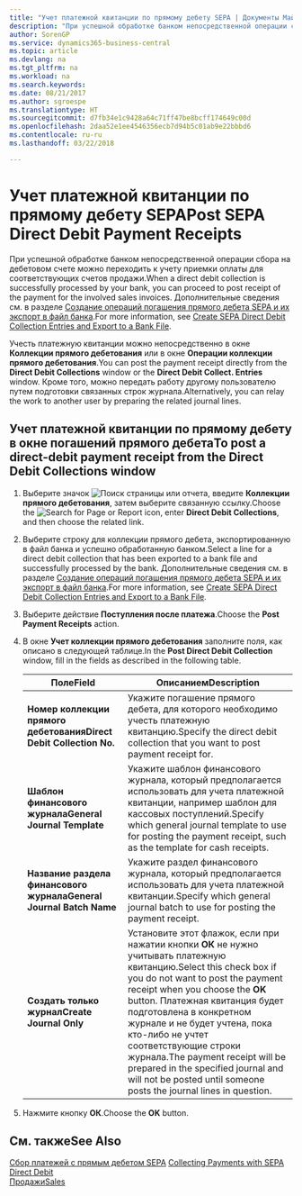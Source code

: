 ```yaml
---
title: "Учет платежной квитанции по прямому дебету SEPA | Документы Майкрософт"
description: "При успешной обработке банком непосредственной операции сбора на дебетовом счете можно переходить к учету приемки оплаты для соответствующих счетов продажи."
author: SorenGP
ms.service: dynamics365-business-central
ms.topic: article
ms.devlang: na
ms.tgt_pltfrm: na
ms.workload: na
ms.search.keywords: 
ms.date: 08/21/2017
ms.author: sgroespe
ms.translationtype: HT
ms.sourcegitcommit: d7fb34e1c9428a64c71ff47be8bcff174649c00d
ms.openlocfilehash: 2daa52e1ee4546356ecb7d94b5c01ab9e22bbbd6
ms.contentlocale: ru-ru
ms.lasthandoff: 03/22/2018

---
```

# <a name="post-sepa-direct-debit-payment-receipts"></a><span data-ttu-id="64660-103">Учет платежной квитанции по прямому дебету SEPA</span><span class="sxs-lookup"><span data-stu-id="64660-103">Post SEPA Direct Debit Payment Receipts</span></span>
<span data-ttu-id="64660-104">При успешной обработке банком непосредственной операции сбора на дебетовом счете можно переходить к учету приемки оплаты для соответствующих счетов продажи.</span><span class="sxs-lookup"><span data-stu-id="64660-104">When a direct debit collection is successfully processed by your bank, you can proceed to post receipt of the payment for the involved sales invoices.</span></span> <span data-ttu-id="64660-105">Дополнительные сведения см. в разделе [Создание операций погашения прямого дебета SEPA и их экспорт в файл банка](finance-how-create-sepa-direct-debit-collection-entries-export-bank-file.md).</span><span class="sxs-lookup"><span data-stu-id="64660-105">For more information, see [Create SEPA Direct Debit Collection Entries and Export to a Bank File](finance-how-create-sepa-direct-debit-collection-entries-export-bank-file.md).</span></span>  

<span data-ttu-id="64660-106">Учесть платежную квитанции можно непосредственно в окне **Коллекции прямого дебетования** или в окне **Операции коллекции прямого дебетования**.</span><span class="sxs-lookup"><span data-stu-id="64660-106">You can post the payment receipt directly from the **Direct Debit Collections** window or the **Direct Debit Collect. Entries** window.</span></span> <span data-ttu-id="64660-107">Кроме того, можно передать работу другому пользователю путем подготовки связанных строк журнала.</span><span class="sxs-lookup"><span data-stu-id="64660-107">Alternatively, you can relay the work to another user by preparing the related journal lines.</span></span>  

## <a name="to-post-a-direct-debit-payment-receipt-from-the-direct-debit-collections-window"></a><span data-ttu-id="64660-108">Учет платежной квитанции по прямому дебету в окне погашений прямого дебета</span><span class="sxs-lookup"><span data-stu-id="64660-108">To post a direct-debit payment receipt from the Direct Debit Collections window</span></span>  
1. <span data-ttu-id="64660-109">Выберите значок ![Поиск страницы или отчета](media/ui-search/search_small.png "Значок поиска страницы или отчета"), введите **Коллекции прямого дебетования**, затем выберите связанную ссылку.</span><span class="sxs-lookup"><span data-stu-id="64660-109">Choose the ![Search for Page or Report](media/ui-search/search_small.png "Search for Page or Report icon") icon, enter **Direct Debit Collections**, and then choose the related link.</span></span>  
2. <span data-ttu-id="64660-110">Выберите строку для коллекции прямого дебета, экспортированную в файл банка и успешно обработанную банком.</span><span class="sxs-lookup"><span data-stu-id="64660-110">Select a line for a direct debit collection that has been exported to a bank file and successfully processed by the bank.</span></span> <span data-ttu-id="64660-111">Дополнительные сведения см. в разделе [Создание операций погашения прямого дебета SEPA и их экспорт в файл банка](finance-how-create-sepa-direct-debit-collection-entries-export-bank-file.md).</span><span class="sxs-lookup"><span data-stu-id="64660-111">For more information, see [Create SEPA Direct Debit Collection Entries and Export to a Bank File](finance-how-create-sepa-direct-debit-collection-entries-export-bank-file.md).</span></span>  
3. <span data-ttu-id="64660-112">Выберите действие **Поступления после платежа**.</span><span class="sxs-lookup"><span data-stu-id="64660-112">Choose the **Post Payment Receipts** action.</span></span>  
4. <span data-ttu-id="64660-113">В окне **Учет коллекции прямого дебетования** заполните поля, как описано в следующей таблице.</span><span class="sxs-lookup"><span data-stu-id="64660-113">In the **Post Direct Debit Collection** window, fill in the fields as described in the following table.</span></span>  

    |<span data-ttu-id="64660-114">Поле</span><span class="sxs-lookup"><span data-stu-id="64660-114">Field</span></span>|<span data-ttu-id="64660-115">Описанием</span><span class="sxs-lookup"><span data-stu-id="64660-115">Description</span></span>|  
    |---------------------------------|---------------------------------------|  
    |<span data-ttu-id="64660-116">**Номер коллекции прямого дебетования**</span><span class="sxs-lookup"><span data-stu-id="64660-116">**Direct Debit Collection No.**</span></span>|<span data-ttu-id="64660-117">Укажите погашение прямого дебета, для которого необходимо учесть платежную квитанцию.</span><span class="sxs-lookup"><span data-stu-id="64660-117">Specify the direct debit collection that you want to post payment receipt for.</span></span>|  
    |<span data-ttu-id="64660-118">**Шаблон финансового журнала**</span><span class="sxs-lookup"><span data-stu-id="64660-118">**General Journal Template**</span></span>|<span data-ttu-id="64660-119">Укажите шаблон финансового журнала, который предполагается использовать для учета платежной квитанции, например шаблон для кассовых поступлений.</span><span class="sxs-lookup"><span data-stu-id="64660-119">Specify which general journal template to use for posting the payment receipt, such as the template for cash receipts.</span></span>|  
    |<span data-ttu-id="64660-120">**Название раздела финансового журнала**</span><span class="sxs-lookup"><span data-stu-id="64660-120">**General Journal Batch Name**</span></span>|<span data-ttu-id="64660-121">Укажите раздел финансового журнала, который предполагается использовать для учета платежной квитанции.</span><span class="sxs-lookup"><span data-stu-id="64660-121">Specify which general journal batch to use for posting the payment receipt.</span></span>|  
    |<span data-ttu-id="64660-122">**Создать только журнал**</span><span class="sxs-lookup"><span data-stu-id="64660-122">**Create Journal Only**</span></span>|<span data-ttu-id="64660-123">Установите этот флажок, если при нажатии кнопки **ОК** не нужно учитывать платежную квитанцию.</span><span class="sxs-lookup"><span data-stu-id="64660-123">Select this check box if you do not want to post the payment receipt when you choose the **OK** button.</span></span> <span data-ttu-id="64660-124">Платежная квитанция будет подготовлена в конкретном журнале и не будет учтена, пока кто-либо не учтет соответствующие строки журнала.</span><span class="sxs-lookup"><span data-stu-id="64660-124">The payment receipt will be prepared in the specified journal and will not be posted until someone posts the journal lines in question.</span></span>|  

5. <span data-ttu-id="64660-125">Нажмите кнопку **ОК**.</span><span class="sxs-lookup"><span data-stu-id="64660-125">Choose the **OK** button.</span></span>  

## <a name="see-also"></a><span data-ttu-id="64660-126">См. также</span><span class="sxs-lookup"><span data-stu-id="64660-126">See Also</span></span>  
 <span data-ttu-id="64660-127">[Сбор платежей с прямым дебетом SEPA](finance-collect-payments-with-sepa-direct-debit.md) </span><span class="sxs-lookup"><span data-stu-id="64660-127">[Collecting Payments with SEPA Direct Debit](finance-collect-payments-with-sepa-direct-debit.md) </span></span>  
 [<span data-ttu-id="64660-128">Продажи</span><span class="sxs-lookup"><span data-stu-id="64660-128">Sales</span></span>](sales-manage-sales.md)

